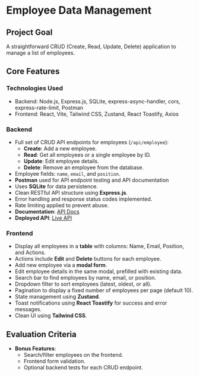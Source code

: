 # Employee Data Management

## Project Goal

A straightforward CRUD (Create, Read, Update, Delete) application to manage a list of employees.

## Core Features

### Technologies Used

- Backend: Node.js, Express.js, SQLite, express-async-handler, cors, express-rate-limit, Postman
- Frontend: React, Vite, Tailwind CSS, Zustand, React Toastify, Axios

### Backend

- Full set of CRUD API endpoints for employees (`/api/employee`):
  - **Create**: Add a new employee.
  - **Read**: Get all employees or a single employee by ID.
  - **Update**: Edit employee details.
  - **Delete**: Remove an employee from the database.
- Employee fields: `name`, `email`, and `position`.
- **Postman** used for API endpoint testing and API documentation
- Uses **SQLite** for data persistence.
- Clean RESTful API structure using **Express.js**.
- Error handling and response status codes implemented.
- Rate limiting applied to prevent abuse.
- **Documentation**: [API Docs](https://documenter.getpostman.com/view/31106866/2sB3QJMpxQ)
- **Deployed API**: [Live API](verto-ase-employee-data-management-api-production.up.railway.app)

### Frontend

- Display all employees in a **table** with columns: Name, Email, Position, and Actions.
- Actions include **Edit** and **Delete** buttons for each employee.
- Add new employee via a **modal form**.
- Edit employee details in the same modal, prefilled with existing data.
- Search bar to find employees by name, email, or position.
- Dropdown filter to sort employees (latest, oldest, or all).
- Pagination to display a fixed number of employees per page (default 10).
- State management using **Zustand**.
- Toast notifications using **React Toastify** for success and error messages.
- Clean UI using **Tailwind CSS**.

## Evaluation Criteria

- **Bonus Features**:
  - Search/filter employees on the frontend.
  - Frontend form validation.
  - Optional backend tests for each CRUD endpoint.
